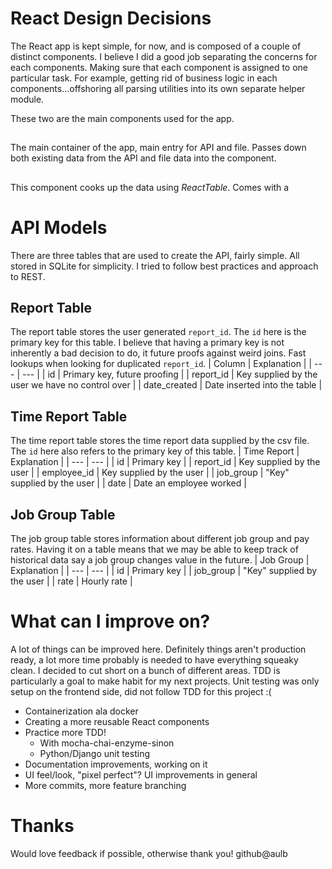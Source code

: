 # React Design Decisions
The React app is kept simple, for now, and is composed of a couple of distinct components. I believe I did a good job separating the concerns for each components. Making sure that each component is assigned to one particular task. For example, getting rid of business logic in each components...offshoring all parsing utilities into its own separate helper module. 

These two are the main components used for the app.

## <MainContainer />
The main container of the app, main entry for API and file. Passes down both existing data from the API and file data into the <PayrollInformation /> component. 

## <PayrollInformation />
This component cooks up the data using *ReactTable*. Comes with a 

# API Models 
There are three tables that are used to create the API, fairly simple. All stored in SQLite for simplicity. I tried to follow best practices and approach to REST.
## Report Table
The report table stores the user generated `report_id`. The `id` here is the primary key for this table. I believe that having a primary key is not inherently a bad decision to do, it future proofs against weird joins. Fast lookups when looking for duplicated `report_id`.
| Column | Explanation |
| --- | --- |
| id | Primary key, future proofing |
| report_id | Key supplied by the user we have no control over |
| date_created | Date inserted into the table |

## Time Report Table
The time report table stores the time report data supplied by the csv file. The `id` here also refers to the primary key of this table.
| Time Report | Explanation |
| --- | --- |
| id | Primary key |
| report_id | Key supplied by the user |
| employee_id | Key supplied by the user |
| job_group | "Key" supplied by the user |
| date | Date an employee worked |

## Job Group Table
The job group table stores information about different job group and pay rates. Having it on a table means that we may be able to keep track of historical data say a job group changes value in the future.
| Job Group | Explanation |
| --- | --- |
| id | Primary key | 
| job_group | "Key" supplied by the user |
| rate | Hourly rate |

# What can I improve on?
A lot of things can be improved here. Definitely things aren't production ready, a lot more time probably is needed to have everything squeaky clean. I decided to cut short on a bunch of different areas. TDD is particularly a goal to make habit for my next projects. Unit testing was only setup on the frontend side, did not follow TDD for this project :(
- Containerization ala docker
- Creating a more reusable React components
- Practice more TDD!
	- With mocha-chai-enzyme-sinon
	- Python/Django unit testing
- Documentation improvements, working on it
- UI feel/look, "pixel perfect"? UI improvements in general
- More commits, more feature branching

# Thanks
Would love feedback if possible, otherwise thank you!
github@aulb
